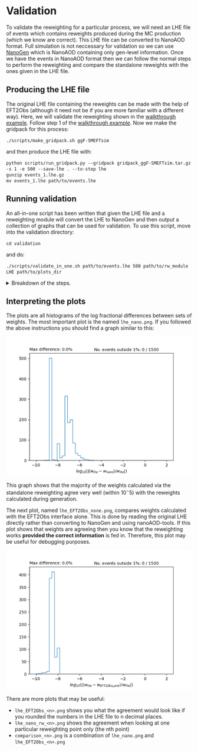 # Validation

To validate the reweighting for a particular process, we will need an LHE file of events which contains reweights produced during the MC production (which we know are correct). This LHE file can be converted to NanoAOD format. Full simulation is not neccessary for validation so we can use [NanoGen](https://twiki.cern.ch/twiki/bin/viewauth/CMS/NanoGen) which is NanoAOD containing only gen-level information. Once we have the events in NanoAOD format then we can follow the normal steps to perform the reweighting and compare the standalone reweights with the ones given in the LHE file. 

## Producing the LHE file

The original LHE file containing the reweights can be made with the help of EFT2Obs (although it need not be if you are more familiar with a different way). Here, we will validate the reweighting shown in the [walkthrough example](walkthrough.md). Follow step 1 of the [walkthrough example](walkthrough.md). Now we make the gridpack for this process:

```
./scripts/make_gridpack.sh ggF-SMEFTsim
```
and then produce the LHE file with:
```
python scripts/run_gridpack.py --gridpack gridpack_ggF-SMEFTsim.tar.gz -s 1 -e 500 --save-lhe . --to-step lhe
gunzip events_1.lhe.gz
mv events_1.lhe path/to/events.lhe
```

## Running validation

An all-in-one script has been written that given the LHE file and a reweighting module will convert the LHE to NanoGen and then output a collection of graphs that can be used for validation. To use this script, move into the validation directory:
```
cd validation
```
and do:
```
./scripts/validate_in_one.sh path/to/events.lhe 500 path/to/rw_module LHE path/to/plots_dir
```

<details>
<summary>Breakdown of the steps.</summary>
<p>

Set variables for LHE->NanoGen
```sh
LHE_PATH=path/to/input.lhe
NEVENTS=10
EDM_PATH=edm.root
NANOGEN_PATH=nanogen.root
```

LHE -> EDM
```sh
cmsDriver.py --python_filename lhe_edm.py --eventcontent LHE --datatier LHE \
    --fileout file:$EDM_PATH --conditions auto:mc --step NONE --filein file:$LHE_PATH \
    --no_exec --mc -n $NEVENTS
cmsRun lhe_edm.py
```

EDM -> NanoGen
```sh
cmsDriver.py PhysicsTools/NanoAODTools/python/postprocessing/modules/reweighting/hadronizer.py \
    --filein file:$EDM_PATH --fileout $NANOGEN_PATH --mc --eventcontent NANOAODGEN \
    --datatier NANOAODSIM --conditions auto:mc --step GEN,NANOGEN --nThreads 1 \
    --python_filename edm_nano.py --no_exec -n $NEVENTS \
    --customise PhysicsTools/NanoAOD/nanogen_cff.pruneGenParticlesNano
cmsRun edm_nano.py
```

Set
```sh
RW_PATH=path/to/rw_module
PLOTS_DIR=plots
EFT2OBS_PKL_PATH=eft2obs.pkl
```

Apply reweighting
```sh
python ../scripts/run_reweighting.py . $NANOGEN_PATH $RW_PATH
```

Run EFT2Obs Check
```sh
python scripts/eft2obs_only_test.py $LHE_PATH $RW_PATH $EFT2OBS_PKL_PATH
```
Run NanoAOD check and produce plots
```sh
python scripts/validate_nano.py $EFT2OBS_PKL_PATH ${NANOGEN_PATH}_Skim $PLOTS_DIR
``` 

</p>
</details>

## Interpreting the plots

The plots are all histograms of the log fractional differences between sets of weights. The most important plot is the named `lhe_nano.png`. If you followed the above instructions you should find a graph similar to this:

![](validation_plots/lhe_nano.png)

This graph shows that the majority of the weights calculated via the standalone reweighting agree very well (within $10^-5$) with the reweights calculated during generation. 

The next plot, named `lhe_EFT2Obs_none.png`, compares weights calculated with the EFT2Obs interface alone. This is done by reading the original LHE directly rather than converting to NanoGen and using nanoAOD-tools. If this plot shows that weights are agreeing then you know that the reweighting works **provided the correct information** is fed in. Therefore, this plot may be useful for debugging purposes.

![](validation_plots/lhe_EFT2Obs_None.png)

There are more plots that may be useful:
- `lhe_EFT2Obs_<n>.png` shows you what the agreement would look like if you rounded the numbers in the LHE file to n decimal places.
- `lhe_nano_rw_<n>.png` shows the agreement when looking at one particular reweighting point only (the nth point)
- `comparison_<n>.png` is a combination of `lhe_nano.png` and `lhe_EFT2Obs_<n>.png`
